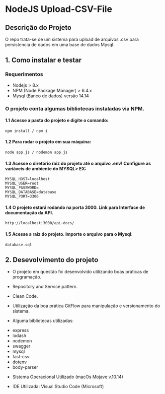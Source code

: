 # NodeJS Upload-CSV-File

## Descrição do Projeto
O repo trata-se de um sistema para upload de arquivos .csv para persistencia de dados em uma base de dados Mysql.

## 1. Como instalar e testar

### Requerimentos
- Nodejs > 8.x
- NPM (Node Package Manager) > 6.4.x
- Mysql (Banco de dados) versão 14.14

### O projeto conta algumas bibliotecas instaladas via NPM.
#### 1.1 Acesse a pasta do projeto e digite o comando: 

```
npm install / npm i
```

#### 1.2 Para rodar o projeto em sua máquina: 

```
node app.js / nodemon app.js
```

#### 1.3 Acesse o diretório raiz do projeto até o arquivo .env! Configure as variáveis de ambiente do MYSQL> EX:

```
MYSQL_HOST=localhost
MYSQL_USER=root
MYSQL_PASSWORD=
MYSQL_DATABASE=database
MYSQL_PORT=3306
```

#### 1.4 O projeto estará rodando na porta 3000. Link para Interface de documentação da API.

```
http://localhost:3000/api-docs/
```

#### 1.5 Acesse a raiz do projeto. Importe o arquivo para o Mysql:

```
database.sql
```

## 2. Desevolvimento do projeto

- O projeto em questão foi desenvolvido utilizando boas práticas de programação. 
- Repository and Service pattern.
- Clean Code.

- Utilização da boa prática GitFlow para manipulação e versionamento do sistema.

- Alguma bibliotecas utilizadas:
 * express
 * lodash
 * nodemon 
 * swagger
 * mysql
 * fast-csv
 * dotenv
 * body-parser
 
 - Sistema Operacional Utilizado (macOs Mojave v.10.14)
 
 - IDE Utilizada: Visual Studio Code (Microsoft)
